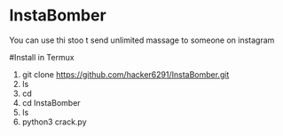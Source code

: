 # InstaBomber
You can use thi stoo t send unlimited massage to someone on instagram

#Install in Termux
1. git clone https://github.com/hacker6291/InstaBomber.git
2. ls
3. cd 
4. cd InstaBomber
5. ls
6. python3 crack.py
